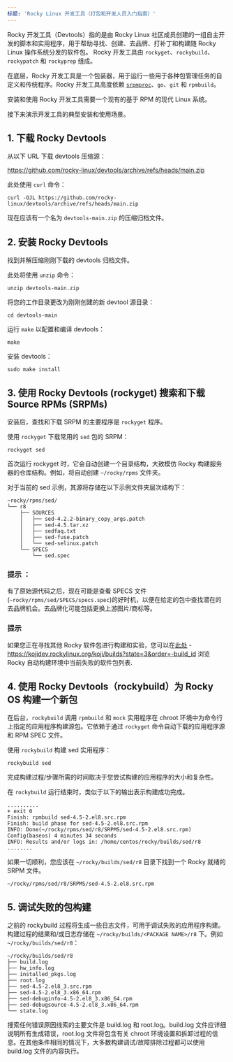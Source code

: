 ```yaml
---
标题: 'Rocky Linux 开发工具（打包和开发人员入门指南）'
---
```



Rocky 开发工具（Devtools）指的是由 Rocky Linux 社区成员创建的一组自主开发的脚本和实用程序，用于帮助寻找、创建、去品牌、打补丁和构建随 Rocky Linux 操作系统分发的软件包。 Rocky 开发工具由 `rockyget`、`rockybuild`、`rockypatch` 和 `rockyprep` 组成。

在底层，Rocky 开发工具是一个包装器，用于运行一些用于各种包管理任务的自定义和传统程序。Rocky 开发工具高度依赖 [`srpmproc`](https://github.com/mstg/srpmproc)、`go`、`git` 和 `rpmbuild`。

安装和使用 Rocky 开发工具需要一个现有的基于 RPM 的现代 Linux 系统。

接下来演示开发工具的典型安装和使用场景。

## 1. 下载 Rocky Devtools

从以下 URL 下载 devtools 压缩源：

https://github.com/rocky-linux/devtools/archive/refs/heads/main.zip

此处使用 `curl` 命令：

```
curl -OJL https://github.com/rocky-linux/devtools/archive/refs/heads/main.zip
```

现在应该有一个名为  `devtools-main.zip` 的压缩归档文件。


## 2. 安装 Rocky Devtools

找到并解压缩刚刚下载的 devtools 归档文件。

此处将使用 `unzip` 命令：

```
unzip devtools-main.zip 
```

将您的工作目录更改为刚刚创建的新 devtool 源目录：

```
cd devtools-main
```

运行 `make` 以配置和编译 devtools：

```
make
```

安装 devtools：

```
sudo make install
```

## 3. 使用 Rocky Devtools (rockyget) 搜索和下载 Source RPMs (SRPMs)

安装后，查找和下载 SRPM 的主要程序是 `rockyget` 程序。

使用 `rockyget` 下载常用的 `sed` 包的 SRPM：

```
rockyget sed
```
首次运行 rockyget 时，它会自动创建一个目录结构，大致模仿 Rocky 构建服务器的仓库结构。例如，将自动创建 `~/rocky/rpms` 文件夹。

对于当前的 sed 示例，其源将存储在以下示例文件夹层次结构下：

```
~rocky/rpms/sed/
└── r8
    ├── SOURCES
    │   ├── sed-4.2.2-binary_copy_args.patch
    │   ├── sed-4.5.tar.xz
    │   ├── sedfaq.txt
    │   ├── sed-fuse.patch
    │   └── sed-selinux.patch
    └── SPECS
        └── sed.spec
```

### 提示 ：
有了原始源代码之后，现在可能是查看 SPECS 文件(`~rocky/rpms/sed/SPECS/specs.spec`)的好时机，以便在给定的包中查找潜在的去品牌机会。去品牌化可能包括更换上游图片/商标等。

### 提示
如果您正在寻找其他 Rocky 软件包进行构建和实验，您可以在[此处](https://kojidev.rockylinux.org/koji/builds?state=3&order=-build_id)  -  https://kojidev.rockylinux.org/koji/builds?state=3&order=-build_id 浏览 Rocky 自动构建环境中当前失败的软件包列表.


## 4. 使用 Rocky Devtools（rockybuild）为 Rocky OS 构建一个新包

在后台，`rockybuild` 调用 `rpmbuild` 和 `mock` 实用程序在 chroot 环境中为命令行上指定的应用程序构建源包。它依赖于通过 `rockyget` 命令自动下载的应用程序源和 RPM SPEC 文件。

使用 `rockybuild` 构建 sed 实用程序：

```
rockybuild sed
```

完成构建过程/步骤所需的时间取决于您尝试构建的应用程序的大小和复杂性。

在 `rockybuild` 运行结束时，类似于以下的输出表示构建成功完成。

```
..........
+ exit 0
Finish: rpmbuild sed-4.5-2.el8.src.rpm
Finish: build phase for sed-4.5-2.el8.src.rpm
INFO: Done(~/rocky/rpms/sed/r8/SRPMS/sed-4.5-2.el8.src.rpm) Config(baseos) 4 minutes 34 seconds
INFO: Results and/or logs in: /home/centos/rocky/builds/sed/r8
........
```


如果一切顺利，您应该在 `~/rocky/builds/sed/r8` 目录下找到一个 Rocky 就绪的 SRPM 文件。

`~/rocky/rpms/sed/r8/SRPMS/sed-4.5-2.el8.src.rpm`



## 5. 调试失败的包构建

之前的 rockybuild 过程将生成一些日志文件，可用于调试失败的应用程序构建。构建过程的结果和/或日志存储在 `~/rocky/builds/<PACKAGE NAME>/r8` 下。例如  `~/rocky/builds/sed/r8`：


``` 
~/rocky/builds/sed/r8
├── build.log
├── hw_info.log
├── installed_pkgs.log
├── root.log
├── sed-4.5-2.el8_3.src.rpm
├── sed-4.5-2.el8_3.x86_64.rpm
├── sed-debuginfo-4.5-2.el8_3.x86_64.rpm
├── sed-debugsource-4.5-2.el8_3.x86_64.rpm
└── state.log
```

搜索任何错误原因线索的主要文件是 build.log 和 root.log。build.log 文件应详细说明所有生成错误，root.log 文件将包含有关 chroot 环境设置和拆卸过程的信息。在其他条件相同的情况下，大多数构建调试/故障排除过程都可以使用 build.log 文件的内容执行。

